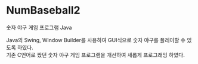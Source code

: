 # NumBaseball2
숫자 야구 게임 프로그램 Java

Java의 Swing, Window Builder를 사용하여 GUI식으로 숫자 야구를 플레이할 수 있도록 하였다.<br/>
기존 C언어로 짰던 숫자 야구 게임 프로그램을 개선하여 새롭게 프로그래밍 하였다.

